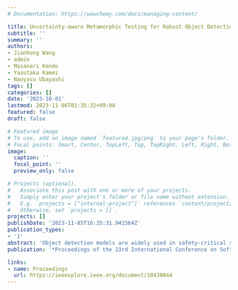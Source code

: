 ```yaml
---
# Documentation: https://wowchemy.com/docs/managing-content/

title: Uncertainty-aware Metamorphic Testing for Robust Object Detection Models
subtitle: ''
summary: ''
authors:
- Jianhong Wang
- admin
- Masanari Kondo
- Yasutaka Kamei
- Naoyasu Ubayashi
tags: []
categories: []
date: '2023-10-01'
lastmod: 2023-11-06T01:35:32+09:00
featured: false
draft: false

# Featured image
# To use, add an image named `featured.jpg/png` to your page's folder.
# Focal points: Smart, Center, TopLeft, Top, TopRight, Left, Right, BottomLeft, Bottom, BottomRight.
image:
  caption: ''
  focal_point: ''
  preview_only: false

# Projects (optional).
#   Associate this post with one or more of your projects.
#   Simply enter your project's folder or file name without extension.
#   E.g. `projects = ["internal-project"]` references `content/project/deep-learning/index.md`.
#   Otherwise, set `projects = []`.
projects: []
publishDate: '2023-11-05T16:35:31.941564Z'
publication_types:
- '1'
abstract: 'Object detection models are widely used in safety-critical systems in industrial fields such as autonomous driving. It is essential to improve the robustness of object detection models capable of avoiding failures in realistic scenarios. This study proposes metamorphic testing on the object detection model robustness. The metamorphic testing generates metamorphic tested images that simulate the realistic perturbations in production environments. In order to evaluate the model robustness, Bayesian uncertainty is used to describe how the model maintains its reliability on the prediction. This paper shows how metamorphic testing performs the evaluation of the model robustness with Bayesian uncertainty, and how metamorphic testing can improve the model robustness by retraining the models.'
publication: '*Proceedings of the 23rd International Conference on Software Quality, Reliability, and Security Companion (QRS-C)*'

links:
- name: Proceedings
  url: https://ieeexplore.ieee.org/document/10430044
---
```

